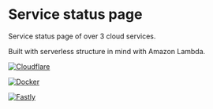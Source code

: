 # Service status page

Service status page of over 3 cloud services. 

Built with serverless structure in mind with Amazon Lambda. 

[![Cloudflare](https://img.shields.io/badge/Cloudflare-Operational-green.svg)](https://www.cloudflarestatus.com/) 

[![Docker](https://img.shields.io/badge/Docker-Major-red.svg)](https://status.docker.com) 

[![Fastly](https://img.shields.io/badge/Fastly-Minor-FDC000.svg)](https://status.fastly.com) 

